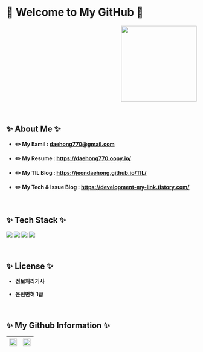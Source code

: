 # 👋 Welcome to My GitHub 👋

<p align="right">
  <a href="https://hits.seeyoufarm.com">
     <img src="https://hits.seeyoufarm.com/api/count/incr/badge.svg?url=https%3A%2F%2Fgithub.com%2FJeonDaehong%2FJeonDaehong%2Fhit-counter&count_bg=%238ADEF9&title_bg=%23555555&icon=&icon_color=%23E7E7E7&title=hits&edge_flat=false" width="200">
  </a>
</p>


<br>

## ✨ About Me ✨
- **✏️ My Eamil : daehong770@gmail.com**

- **✏️ My Resume : https://daehong770.oopy.io/**

- **✏️ My TIL Blog : https://jeondaehong.github.io/TIL/**

- **✏️ My Tech & Issue Blog : https://development-my-link.tistory.com/**

<br>

## ✨ Tech Stack ✨
  <img src="https://img.shields.io/badge/Java-007396?style=flat&logo=OpenJDK&logoColor=white"/> <img src="https://img.shields.io/badge/Spring-6DB33F?style=flat&logo=Spring&logoColor=white"/> <img src="https://img.shields.io/badge/SpringBoot-6DB33F?style=flat&logo=SpringBoot&logoColor=white"/> <img src="https://img.shields.io/badge/JavaScript-#7DF1E?style=flat&logo=Javascript&logoColor=white"/>

<br>

## ✨ License ✨
- **정보처리기사**
  
- **운전면허 1급**

<br>

## ✨ My Github Information ✨
| <img src="https://github-readme-stats.vercel.app/api/top-langs/?username=Jeondaehong&layout=compact" width="100%"> | <img src="https://github-readme-stats.vercel.app/api?username=Jeondaehong&show_icons=true" width="100%"> |
|---|---|


